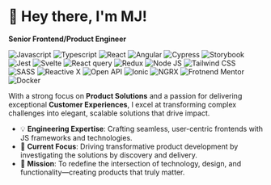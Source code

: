 # 👋 Hey there, I'm MJ!
**Senior Frontend/Product Engineer**

![Javascript](https://img.shields.io/badge/javascript-yellow?style=for-the-badge&logo=javascript&logoColor=white&labelColor=yellow)
![Typescript](https://img.shields.io/badge/typescript-007ACC?style=for-the-badge&logo=typescript&logoColor=white&labelColor=007ACC)
![React](https://img.shields.io/badge/react-61DAFB?style=for-the-badge&logo=react&logoColor=white&labelColor=61DAFB)
![Angular](https://img.shields.io/badge/angular-DD0031?style=for-the-badge&logo=angular&logoColor=white&labelColor=DD0031)
![Cypress](https://img.shields.io/badge/cypress-69D3A7?style=for-the-badge&logo=cypress&logoColor=white&labelColor=69D3A7)
![Storybook](https://img.shields.io/badge/storybook-FF4785?style=for-the-badge&logo=storybook&logoColor=white&labelColor=FF4785)
![Jest](https://img.shields.io/badge/jest-orange?style=for-the-badge&logo=jest&logoColor=white&labelColor=red)
![Svelte](https://img.shields.io/badge/svelte-red?style=for-the-badge&logo=svelte&logoColor=white&labelColor=red)
![React query](https://img.shields.io/badge/react--query-FF4154?style=for-the-badge&logo=reactquery&logoColor=white&labelColor=FF4154)
![Redux](https://img.shields.io/badge/redux-764ABC?style=for-the-badge&logo=redux&logoColor=white&labelColor=764ABC)
![Node JS](https://img.shields.io/badge/nodejs-5FA04E?style=for-the-badge&logo=node.js&logoColor=white&labelColor=5FA04E)
![Tailwind CSS](https://img.shields.io/badge/tailwind-06B6D4?style=for-the-badge&logo=tailwindcss&logoColor=white&labelColor=06B6D4)
![SASS](https://img.shields.io/badge/sass-CC6699?style=for-the-badge&logo=sass&logoColor=white&labelColor=CC6699)
![Reactive X](https://img.shields.io/badge/reactivex-B7178C?style=for-the-badge&logo=reactivex&logoColor=white&labelColor=B7178C)
![Open API](https://img.shields.io/badge/openapi-6BA539?style=for-the-badge&logo=openapi-initiative&logoColor=white&labelColor=6BA539)
![Ionic](https://img.shields.io/badge/ionic-3880FF?style=for-the-badge&logo=ionic&logoColor=white&labelColor=3880FF)
![NGRX](https://img.shields.io/badge/ngrx-BA2BD2?style=for-the-badge&logo=ngrx&logoColor=white&labelColor=BA2BD2)
![Frotnend Mentor](https://img.shields.io/badge/frontend--mentor-3F54A3?style=for-the-badge&logo=frontend-mentor&logoColor=white&labelColor=3F54A3)
![Docker](https://img.shields.io/badge/docker-2496ED?style=for-the-badge&logo=docker&logoColor=white&labelColor=2496ED)

With a strong focus on **Product Solutions** and a passion for delivering exceptional **Customer Experiences**, I excel at transforming complex challenges into elegant, scalable solutions that drive impact.

- 💡 **Engineering Expertise**: Crafting seamless, user-centric frontends with JS frameworks and technologies.  
- 🔭 **Current Focus**: Driving transformative product development by investigating the solutions by discovery and delivery.
- 🚀 **Mission**: To redefine the intersection of technology, design, and functionality—creating products that truly matter.  
